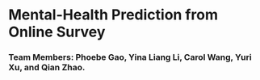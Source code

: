 # Mental-Health Prediction from Online Survey
### Team Members: Phoebe Gao, Yina Liang Li, Carol Wang, Yuri Xu, and Qian Zhao.
